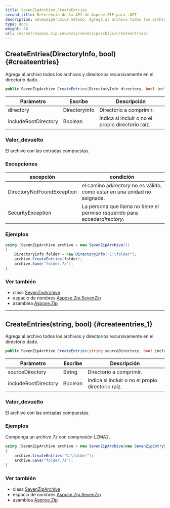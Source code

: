 ```yaml
---
title: SevenZipArchive.CreateEntries
second_title: Referencia de la API de Aspose.ZIP para .NET
description: SevenZipArchive método. Agrega al archivo todos los archivos y directorios recursivamente en el directorio dado.
type: docs
weight: 40
url: /es/net/aspose.zip.sevenzip/sevenziparchive/createentries/
---
```

## CreateEntries(DirectoryInfo, bool) {#createentries}

Agrega al archivo todos los archivos y directorios recursivamente en el directorio dado.

```csharp
public SevenZipArchive CreateEntries(DirectoryInfo directory, bool includeRootDirectory = true)
```

| Parámetro | Escribe | Descripción |
| --- | --- | --- |
| directory | DirectoryInfo | Directorio a comprimir. |
| includeRootDirectory | Boolean | Indica si incluir o no el propio directorio raíz. |

### Valor_devuelto

El archivo con las entradas compuestas.

### Excepciones

| excepción | condición |
| --- | --- |
| DirectoryNotFoundException | el camino a*directory* no es válido, como estar en una unidad no asignada. |
| SecurityException | La persona que llama no tiene el permiso requerido para acceder*directory*. |

### Ejemplos

```csharp
using (SevenZipArchive archive = new SevenZipArchive())
{
    DirectoryInfo folder = new DirectoryInfo("C:\folder");
    archive.CreateEntries(folder);
    archive.Save("folder.7z");
}
```

### Ver también

* class [SevenZipArchive](../)
* espacio de nombres [Aspose.Zip.SevenZip](../../sevenziparchive/)
* asamblea [Aspose.Zip](../../../)

---

## CreateEntries(string, bool) {#createentries_1}

Agrega al archivo todos los archivos y directorios recursivamente en el directorio dado.

```csharp
public SevenZipArchive CreateEntries(string sourceDirectory, bool includeRootDirectory = true)
```

| Parámetro | Escribe | Descripción |
| --- | --- | --- |
| sourceDirectory | String | Directorio a comprimir. |
| includeRootDirectory | Boolean | Indica si incluir o no el propio directorio raíz. |

### Valor_devuelto

El archivo con las entradas compuestas.

### Ejemplos

Componga un archivo 7z con compresión LZMA2.

```csharp
using (SevenZipArchive archive = new SevenZipArchive(new SevenZipEntrySettings(new SevenZipLZMACompressionSettings())))
{
    archive.CreateEntries("C:\folder");
    archive.Save("folder.7z");
}
```

### Ver también

* class [SevenZipArchive](../)
* espacio de nombres [Aspose.Zip.SevenZip](../../sevenziparchive/)
* asamblea [Aspose.Zip](../../../)


